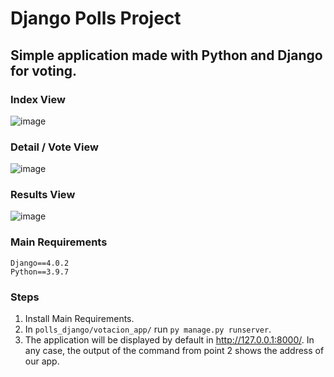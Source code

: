 # Django Polls Project
## Simple application made with Python and Django for voting.

### Index View
![image](https://user-images.githubusercontent.com/28497478/155597217-a6d091ab-5f75-4321-a380-1bf7b30d7da3.png)

### Detail / Vote View
![image](https://user-images.githubusercontent.com/28497478/155597603-e6bf7b5d-c0fb-4fec-b033-0f789a1154df.png)

### Results View
![image](https://user-images.githubusercontent.com/28497478/155597680-b04f2a00-8119-4994-9d29-364fd4507cb0.png)

### Main Requirements

```
Django==4.0.2
Python==3.9.7
```
### Steps
1. Install Main Requirements.
2. In `polls_django/votacion_app/` run `py manage.py runserver`.
3. The application will be displayed by default in http://127.0.0.1:8000/. In any case, the output of the command from point 2 shows the address of our app.
